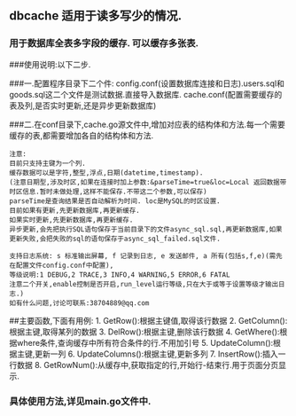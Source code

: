 ## dbcache 适用于读多写少的情况.

### 用于数据库全表多字段的缓存. 可以缓存多张表.

###使用说明:以下二步.

###一.配置程序目录下二个件:
		config.conf(设置数据库连接和日志).users.sql和goods.sql这二个文件是测试数据.直接导入数据库.
		cache.conf(配置需要缓存的表及列,是否实时更新,还是异步更新数据库)

###二.在conf目录下,cache.go源文件中,增加对应表的结构体和方法.每一个需要缓存的表,都需要增加各自的结构体和方法.


    注意:
	目前只支持主键为一个列.
	缓存数据可以是字符,整型,浮点,日期(datetime,timestamp).
	(注意日期型,涉及时区,如果在连接时加上参数:&parseTime=true&loc=Local 返回数据带时区信息.暂时未做处理,这样不能保存.不带这二个参数,可以保存)
	parseTime是查询结果是否自动解析为时间. loc是MySQL的时区设置.
	目前如果有更新,先更新数据库,再更新缓存.
	如果实时更新,先更新数据库,再更新缓存.
	异步更新,会先把执行SQL语句保存于当前目录下的文件async_sql.sql,再更新数据库,如果更新失败,会把失败的sql的语句保存于async_sql_failed.sql文件.
	
	支持日志系统: s 标准输出屏幕, f 记录到日志, e 发送邮件, a 所有(包括s,f,e)(需先在配置文件config.conf中配置),
	等级说明:1 DEBUG,2 TRACE,3 INFO,4 WARNING,5 ERROR,6 FATAL
	注意二个开关,enable控制是否开启,run_level运行等级,只在大于或等于设置等级才输出日志.)
	如有什么问题,讨论可联系:38704889@qq.com

##主要函数,下面有用例:
	1. GetRow():根据主键值,取得该行数据
	2. GetColumn():根据主键,取得某列的数据
	3. DelRow():根据主键,删除该行数据
    4. GetWhere():根据where条件,查询缓存中所有符合条件的行.不用加引号
	5. UpdateColumn():根据主键,更新一列
	6. UpdateColumns():根据主键,更新多列
	7. InsertRow():插入一行数据
	8. GetRowNum():从缓存中,获取指定的行,开始行-结束行.用于页面分页显示.

### 具体使用方法,详见main.go文件中.

	


